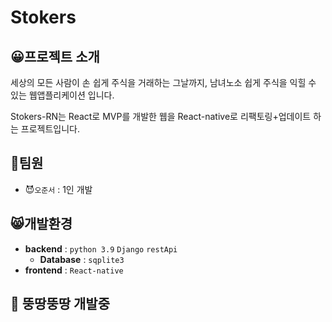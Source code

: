 # Stokers

## 😀프로젝트 소개
세상의 모든 사람이 손 쉽게 주식을 거래하는 그날까지,
남녀노소 쉽게 주식을 익힐 수 있는 웹앱플리케이션 입니다.

Stokers-RN는 React로 MVP를 개발한 웹을 React-native로 리팩토링+업데이트 하는 프로젝트입니다.

## 🤵팀원
-  😈`오준서` : 1인 개발

## 😸개발환경
  - **backend** : `python 3.9` `Django` `restApi`
    - **Database** : `sqplite3`
  - **frontend** : `React-native` 
  
## 🎸 뚱땅뚱땅 개발중
